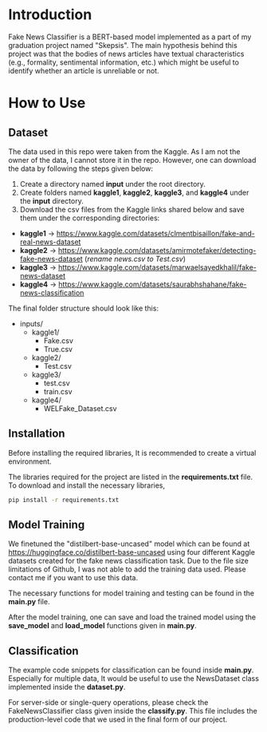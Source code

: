 
# Introduction
Fake News Classifier is a BERT-based model implemented as a part of my graduation project named "Skepsis". The main hypothesis behind this project was that the bodies of news articles have textual characteristics (e.g., formality, sentimental information, etc.) which might be useful to identify whether an article is unreliable or not.

# How to Use

## Dataset
The data used in this repo were taken from the Kaggle. As I am not the owner of the data, I cannot store it in the repo. However, one can download the data by following the steps given below:
1. Create a directory named **input** under the root directory.
2. Create folders named **kaggle1**, **kaggle2**, **kaggle3**, and **kaggle4** under the **input** directory.
3. Download the csv files from the Kaggle links shared below and save them under the corresponding directories:
- **kaggle1** -> https://www.kaggle.com/datasets/clmentbisaillon/fake-and-real-news-dataset
- **kaggle2** -> https://www.kaggle.com/datasets/amirmotefaker/detecting-fake-news-dataset (_rename news.csv to Test.csv_)
- **kaggle3** -> https://www.kaggle.com/datasets/marwaelsayedkhalil/fake-news-dataset
- **kaggle4** -> https://www.kaggle.com/datasets/saurabhshahane/fake-news-classification

The final folder structure should look like this:

- inputs/
  - kaggle1/
    - Fake.csv
    - True.csv
  - kaggle2/
    - Test.csv
  - kaggle3/
    - test.csv
    - train.csv
  - kaggle4/
    - WELFake_Dataset.csv


## Installation
Before installing the required libraries, It is recommended to create a virtual environment.

The libraries required for the project are listed in the **requirements.txt** file. To download and install the necessary libraries,
```sh
pip install -r requirements.txt
```

## Model Training
We finetuned the "distilbert-base-uncased" model which can be found at https://huggingface.co/distilbert-base-uncased using four different Kaggle datasets created for the fake news classification task. Due to the file size limitations of Github, I was not able to add the training data used. Please contact me if you want to use this data.

The necessary functions for model training and testing can be found in the **main.py** file.

After the model training, one can save and load the trained model using the **save_model** and **load_model** functions given in **main.py**.

## Classification

The example code snippets for classification can be found inside **main.py**. Especially for multiple data, It would be useful to use the NewsDataset class implemented inside the **dataset.py**.

For server-side or single-query operations, please check the FakeNewsClassifier class given inside the **classify.py**. This file includes the production-level code that we used in the final form of our project.
